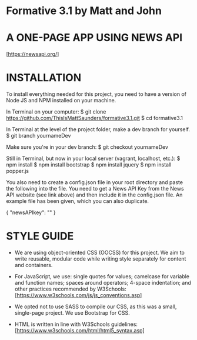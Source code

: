 # Formative 3.1 by Matt and John

# A ONE-PAGE APP USING NEWS API

[https://newsapi.org/]

# INSTALLATION

To install everything needed for this project, you need to have a version of Node JS and NPM installed on your machine.

In Terminal on your computer:
$ git clone https://github.com/ThisIsMattSaunders/formative3.1.git
$ cd formative3.1

In Terminal at the level of the project folder, make a dev branch for yourself.
$ git branch yournameDev

Make sure you're in your dev branch:
$ git checkout yournameDev

Still in Terminal, but now in your local server (vagrant, localhost, etc.):
$ npm install
$ npm install bootstrap
$ npm install jquery
$ npm install popper.js

You also need to create a config.json file in your root directory and paste the following into the file. You need to get a News API Key from the News API website (see link above) and then include it in the config.json file.
An example file has been given, which you can also duplicate.

{
  "newsAPIkey": ""
}

# STYLE GUIDE

- We are using object-oriented CSS (OOCSS) for this project. We aim to write reusable, modular code while writing style separately for content and containers.

- For JavaScript, we use: single quotes for values; camelcase for variable and function names; spaces around operators; 4-space indentation; and other practices recommended by W3Schools: [https://www.w3schools.com/js/js_conventions.asp]

- We opted not to use SASS to compile our CSS, as this was a small, single-page project. We use Bootstrap for CSS.

- HTML is written in line with W3Schools guidelines: [https://www.w3schools.com/html/html5_syntax.asp]

